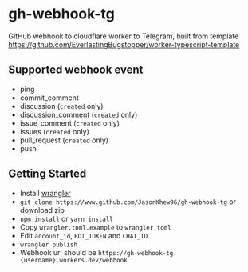# gh-webhook-tg

GitHub webhook to cloudflare worker to Telegram, built from template https://github.com/EverlastingBugstopper/worker-typescript-template

## Supported webhook event
- ping
- commit_comment
- discussion (`created` only)
- discussion_comment (`created` only)
- issue_comment (`created` only)
- issues (`created` only)
- pull_request (`created` only)
- push

## Getting Started
- Install [wrangler](https://developers.cloudflare.com/workers/cli-wrangler/install-update)
- `git clone https://www.github.com/JasonKhew96/gh-webhook-tg` or download zip
- `npm install` or `yarn install`
- Copy `wrangler.toml.example` to `wrangler.toml`
- Edit `account_id`, `BOT_TOKEN` and `CHAT_ID`
- `wrangler publish`
- Webhook url should be `https://gh-webhook-tg.{username}.workers.dev/webhook`